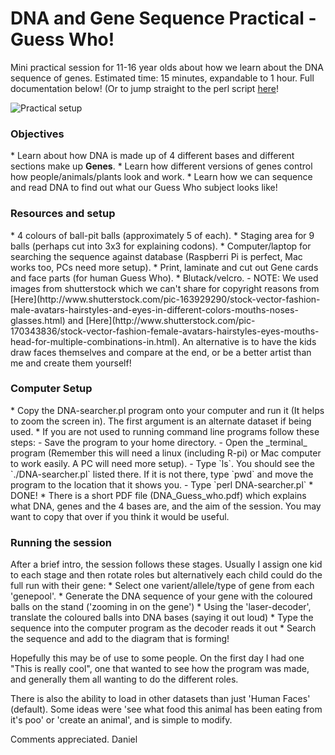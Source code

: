 # DNA and Gene Sequence Practical - Guess Who!
Mini practical session for 11-16 year olds about how we learn about the DNA sequence of genes. Estimated time: 15 minutes, expandable to 1 hour.
Full documentation below! (Or to jump straight to the perl script [here](https://github.com/passdan/genesequencepractical/blob/master/DNA-searcher.pl)!

![Practical setup](images/0-composite_images.jpg)

<h3>Objectives</h3>
* Learn about how DNA is made up of 4 different bases and different sections make up <b>Genes</b>.
* Learn how different versions of genes control how people/animals/plants look and work.
* Learn how we can sequence and read DNA to find out what our Guess Who subject looks like!

<h3>Resources and setup</h3>
* 4 colours of ball-pit balls (approximately 5 of each).
* Staging area for 9 balls (perhaps cut into 3x3 for explaining codons).
* Computer/laptop for searching the sequence against database (Raspberri Pi is perfect, Mac works too, PCs need more setup).
* Print, laminate and cut out Gene cards and face parts (for human Guess Who).
* Blutack/velcro.
- NOTE: We used images from shutterstock which we can't share for copyright reasons from [Here](http://www.shutterstock.com/pic-163929290/stock-vector-fashion-male-avatars-hairstyles-and-eyes-in-different-colors-mouths-noses-glasses.html) and [Here](http://www.shutterstock.com/pic-170343836/stock-vector-fashion-female-avatars-hairstyles-eyes-mouths-head-for-multiple-combinations-in.html). An alternative is to have the kids draw faces themselves and compare at the end, or be a better artist than me and create them yourself!


<h3>Computer Setup</h3>
* Copy the DNA-searcher.pl program onto your computer and run it (It helps to zoom the screen in). The first argument is an alternate dataset if being used.
* If you are not used to running command line programs follow these steps:
 - Save the program to your home directory.
 - Open the _terminal_ program (Remember this will need a linux (including R-pi) or Mac computer to work easily. A PC will need more setup).
 - Type `ls`. You should see the `./DNA-searcher.pl` listed there. If it is not there, type `pwd` and move the program to the location that it shows you.
 - Type `perl DNA-searcher.pl`
* DONE!
* There is a short PDF file (DNA_Guess_who.pdf) which explains what DNA, genes and the 4 bases are, and the aim of the session. You may want to copy that over if you think it would be useful.

<h3>Running the session</h3>
After a brief intro, the session follows these stages. Usually I assign one kid to each stage and then rotate roles but alternatively each child could do the full run with their gene:
* Select one varient/allele/type of gene from each 'genepool'.
* Generate the DNA sequence of your gene with the coloured balls on the stand ('zooming in on the gene')
* Using the 'laser-decoder', translate the coloured balls into DNA bases (saying it out loud)
* Type the sequence into the computer program as the decoder reads it out
* Search the sequence and add to the diagram that is forming!

Hopefully this may be of use to some people. On the first day I had one "This is really cool", one that wanted to see how the program was made, and generally them all wanting to do the different roles.

There is also the ability to load in other datasets than just 'Human Faces' (default). Some ideas were 'see what food this animal has been eating from it's poo' or 'create an animal', and is simple to modify.

Comments appreciated.
Daniel
